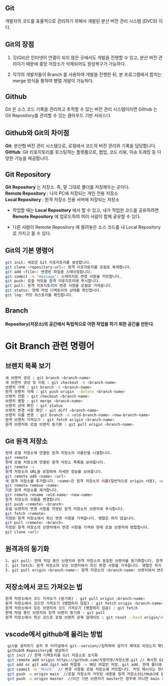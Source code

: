 ## Git
개발자의 코드를 효율적으로 관리하기 위해서 개발된 분산 버전 관리 시스템 (DVCS) 이다.

## Git의 장점
1. 깃(Git)은 인터넷이 연결이 되지 않은 곳에서도 개발을 진행할 수 있고, 분산 버전 관리이기 때문에 중앙 저장소가 삭제되어도 원상복구가 가능하다.

2. 각각의 개발자들이 Branch 를 사용하여 개발을 진행한 뒤, 본 프로그램에서 합치는 merge 방식을 통하여 병렬 개발이 가능하다.


## Github
Git 은 소스 코드 기록을 관리하고 추적할 수 있는 버전 관리 시스템이라면 Github 는 Git Repository를 관리할 수 있는 클라우드 기반 서비스다.

## Github와 Git의 차이점
**Git**: 분산형 버전 관리 시스템으로, 로컬에서 코드의 버전 관리와 기록을 담당합니다.\
**GitHub**: Git 리포지토리를 호스팅하는 플랫폼으로, 협업, 코드 리뷰, 이슈 트래킹 등 다양한 기능을 제공합니다.

## Git Repository
**Git Repository** 는 저장소. 즉, 말 그대로 폴더를 저장해두는 곳이다.\
**Remote Repository** : 나의 PC에 저장되는 개인 전용 저장소\
**Local Repository** : 원격 저장소 전용 서버에 저장되는 저장소
+ 작업할 때는 **Local Repository** 에서 할 수 있고, 내가 작업한 코드를 공유하려면 **Remote Repository** 에 업로드하여 여러 사람이 함께 공유할 수 있다.

+ 다른 사람이 Remote Repository 에 올려놓은 소스 코드를 내 Local Repository 로 가지고 올 수 있다.

## Git의 기본 명령어
```bash
git init: 새로운 Git 리포지토리를 생성합니다.
git clone <repository-url>: 원격 리포지토리를 로컬로 복제합니다.
git add <file>: 변경된 파일을 스테이징합니다.
git commit -m "message": 스테이지된 변경 사항을 커밋합니다.
git push: 로컬 커밋을 원격 리포지토리에 푸시합니다.
git pull: 원격 리포지토리의 변경 사항을 로컬로 가져옵니다.
git status: 현재 작업 디렉토리의 상태를 확인합니다.
git log: 커밋 히스토리를 확인합니다.
```

## Branch
#### Repository(저장소)의 공간에서 독립적으로 어떤 작업을 하기 위한 공간을 만든다.

# Git Branch 관련 명령어

## 브랜치 목록 보기
```bash
새 브랜치 생성 : git branch <branch-name>
새 브랜치 생성 및 이동 : git checkout -b <branch-name>
브랜치 삭제 : git branch -d <branch-name>
원격 브랜치 삭제 : git push origin --delete <branch-name>
브랜치 전환 : git checkout <branch-name>
브랜치 병합 : git merge <branch-name>
브랜치 상태 확인 : git status
브랜치 변경 사항 확인 : git diff <branch-name>
브랜치 이름 변경 : git branch -m <old-branch-name> <new-branch-name>
원격 브랜치 가져오기 : git fetch origin <branch-name>
원격 브랜치와 로컬 브랜치 동기화 : git pull origin <branch-name>
```
## Git 원격 저장소
```bash
현재 로컬 저장소에 연결된 원격 저장소의 이름만을 나열합니다.
git remote
현재 로컬 저장소에 연결된 원격 저장소 목록을 보여줍니다.
git remote -v
원격 저장소의 URL을 포함하여 자세한 정보를 보여줍니다.
git remote add <name> <url>
새 원격 저장소를 추가합니다. <name>은 원격 저장소의 이름(일반적으로 origin 사용), <url>은 원격 저장소의 URL입니다.
git remote remove <name>
기존 원격 저장소를 제거합니다.
git remote rename <old-name> <new-name>
원격 저장소의 이름을 변경합니다.
git push <remote> <branch>
로컬 브랜치의 변경 사항을 지정된 원격 저장소의 브랜치에 푸시합니다.
git fetch <remote>
지정된 원격 저장소에서 최신 변경 사항을 가져옵니다. 병합은 하지 않습니다.
git pull <remote> <branch>
지정된 원격 저장소의 브랜치에서 변경 사항을 가져와 현재 로컬 브랜치에 병합합니다.
git clone <url>
```
## 원격과의 동기화
```bash
1. git pull: 현재 작업 중인 브랜치와 원격 저장소의 동일한 브랜치를 동기화합니다. 원격 저장소의 변경 사항을 가져와 자동으로 병합합니다.
2. git fetch: 원격 저장소의 모든 브랜치에서 최신 변경 사항을 가져옵니다. 병합은 하지 않으며, 변경 사항은 로컬의 FETCH_HEAD에 저장됩니다.
3. git pull origin <branch-name>: 원격 저장소의 <branch-name> 브랜치에서 변경 사항을 가져와 현재 브랜치에 병합합니다.
```
## 저장소에서 코드 가져오는 법
```bash
원격 저장소에서 코드 가져오기 (동기화) : git pull origin <branch-name>
원격 저장소에서 코드만 가져오기 (병합하지 않음) : git fetch origin <branch-name>
원격 저장소에서 모든 브랜치의 코드 가져오기 (병합하지 않음) : git fetch
현재 작업 중인 브랜치와 원격 브랜치 동기화 : git pull
원격 저장소에서 최신 코드로 로컬 브랜치 강제 업데이트 : git reset --hard origin/<branch-name>
```

## vscode에서 github에 올리는 방법
```bash
 git을 설치하기 설치 후 터미널에서 git--version//입력하여 설치가 제대로 되었는지 확인
 github에 Repository를 생성하기
 git init // 현재 디렉토리를 Git 저장소로 초기화
 git remote add origin https://github.com/사용자명/저장소명.git // 복사한 GitHub Repository URL을 사용하여 원격 저장소를 로컬 저장소와 연결합니다.
 git add or git add.(git add 파일명 -> 해당 파일만 저장, git add. 현재 폴더에 있는 모든 파일을 저장)
 git commit -m '메시지'  // 변경 사항을 로컬 저장소에 커밋합니다. 커밋 메시지는 현재 변경 사항을 설명하는 것이 좋습니다
 git push -u origin main  //로컬 저장소의 커밋된 내용을 원격 저장소(GitHub)에 업로드합니다.
 git push -u origin master  //이건 기본 브랜치가 master인 경우에 아니면 main 쓰면 된다.
 ```